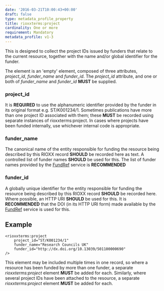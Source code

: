```yaml
---
date: '2016-03-21T10:00:43+00:00'
draft: false
type: metadata_profile_property
title: rioxxterms:project
cardinality: One or more
requirement: Mandatory
metadata_profile: v1-3
---
```

This is designed to collect the project IDs issued by funders that relate to the current resource, together with the name and/or global identifier for the funder.

The element is an 'empty' element, composed of three attributes, *project_id*, *funder_name* and *funder_id*. The *project_id* attribute, and one or both of *funder_name* and *funder_id* **MUST** be supplied.

### project_id

It is **REQUIRED** to use the alphanumeric identifier provided by the funder in its original format e.g. ST/K001234/1. Sometimes publications have more than one project ID associated with them; these **MUST** be recorded using separate instances of rioxxterms:project. In cases where projects have been funded internally, use whichever internal code is appropriate.

### funder_name
The canonical name of the entity responsible for funding the resource being described by this RIOXX record **SHOULD** be recorded here as text. A controlled list of funder names **SHOULD** be used for this. The list of funder names provided by the [FundRef](http://www.crossref.org/fundref/) service is **RECOMMENDED**

### funder_id
A globally unique identifier for the entity responsible for funding the resource being described by this RIOXX record **SHOULD** be recorded here. Where possible, an HTTP URI **SHOULD** be used for this. It is **RECOMMENDED** that the DOI (in its HTTP URI form) made available by the [FundRef](http://www.crossref.org/fundref/) service is used for this.

## Example

    <rioxxterms:project
        project_id="ST/K001234/1"
        funder_name="Research Councils UK"
        funder_id="http://dx.doi.org/10.13039/501100000690"
    />

This element may be included multiple times in one record, so where a resource has been funded by more than one funder, a separate *rioxxterms:project* element **MUST** be added for each. Similarly, where several project IDs have been attached to the resource, a separate *rioxxterms:project* element **MUST** be added for each.
